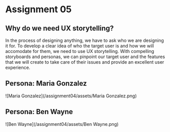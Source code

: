 # Assignment 05

## Why do we need UX storytelling?

In the process of designing anything, we have to ask who we are designing it for. To develop a clear idea of who the target user is and how we will accomodate for them, we need to use UX storytelling. With compelling storyboards and personas, we can pinpoint our target user and the features that we will create to take care of their issues and provide an excellent user experience.

## Persona: Maria Gonzalez

![Maria Gonzalez](/assignment04/assets/Maria Gonzalez.png)

## Persona: Ben Wayne

![Ben Wayne](/assignment04/assets/Ben Wayne.png)

